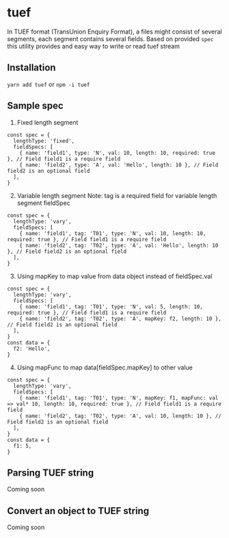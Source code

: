 # tuef

In TUEF format (TransUnion Enquiry Format), a files might consist of several segments, each segment contains several fields. Based on provided `spec` this utility provides and easy way to write or read tuef stream

## Installation

`yarn add tuef` or `npm -i tuef`

## Sample spec

1.  Fixed length segment

```
const spec = {
  lengthType: 'fixed',
  fieldSpecs: [
    { name: 'field1', type: 'N', val: 10, length: 10, required: true }, // Field field1 is a require field
    { name: 'field2', type: 'A', val: 'Hello', length: 10 }, // Field field2 is an optional field
  ],
}
```

2.  Variable length segment
    Note: tag is a required field for variable length segment fieldSpec

```
const spec = {
  lengthType: 'vary',
  fieldSpecs: [
    { name: 'field1', tag: 'T01', type: 'N', val: 10, length: 10, required: true }, // Field field1 is a require field
    { name: 'field2', tag: 'T02', type: 'A', val: 'Hello', length: 10 }, // Field field2 is an optional field
  ],
}
```

3.  Using mapKey to map value from data object instead of fieldSpec.val

```
const spec = {
  lengthType: 'vary',
  fieldSpecs: [
    { name: 'field1', tag: 'T01', type: 'N', val: 5, length: 10, required: true }, // Field field1 is a require field
    { name: 'field2', tag: 'T02', type: 'A', mapKey: f2, length: 10 }, // Field field2 is an optional field
  ],
}
const data = {
  f2: 'Hello',
}
```

4.  Using mapFunc to map data[fieldSpec.mapKey] to other value

```
const spec = {
  lengthType: 'vary',
  fieldSpecs: [
    { name: 'field1', tag: 'T01', type: 'N', mapKey: f1, mapFunc: val => val* 10, length: 10, required: true }, // Field field1 is a require field
    { name: 'field2', tag: 'T02', type: 'A', val: 10, length: 10 }, // Field field2 is an optional field
  ],
}
const data = {
  f1: 5,
}
```

## Parsing TUEF string

Coming soon

## Convert an object to TUEF string

Coming soon
